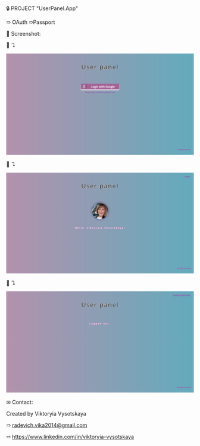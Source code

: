 🔒 PROJECT "UserPanel.App"

➱ OAuth 
➱Passport

👀 Screenshot:

📸 ↴︎

![Alt Text](/public/images/screenshots/1.UserPanel.png)

📸 ↴︎

![Alt Text](/public/images/screenshots/2.Hello.png)

📸 ↴︎

![Alt Text](/public/images/screenshots/3.Logout.png)


✉ Contact:

Created by Viktoryia Vysotskaya

➱ radevich.vika2014@gmail.com

➱ https://www.linkedin.com/in/viktoryia-vysotskaya